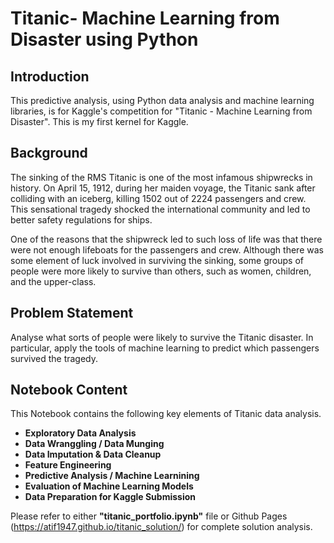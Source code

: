 # Titanic- Machine Learning from Disaster using Python

## Introduction
This predictive analysis, using Python data analysis and machine learning libraries, is for Kaggle's competition for "Titanic - Machine Learning from Disaster". This is my first kernel for Kaggle.

## Background
The sinking of the RMS Titanic is one of the most infamous shipwrecks in history. On April 15, 1912, during her maiden voyage, the Titanic sank after colliding with an iceberg, killing 1502 out of 2224 passengers and crew. This sensational tragedy shocked the international community and led to better safety regulations for ships.

One of the reasons that the shipwreck led to such loss of life was that there were not enough lifeboats for the passengers and crew. Although there was some element of luck involved in surviving the sinking, some groups of people were more likely to survive than others, such as women, children, and the upper-class.

## Problem Statement
Analyse what sorts of people were likely to survive the Titanic disaster. In particular, apply the tools of machine learning to predict which passengers survived the tragedy.

## Notebook Content
This Notebook contains the following key elements of Titanic data analysis.

  - **Exploratory Data Analysis**
  - **Data Wranggling / Data Munging**
  - **Data Imputation & Data Cleanup**
  - **Feature Engineering**
  - **Predictive Analysis / Machine Learnining**
  - **Evaluation of Machine Learning Models**
  - **Data Preparation for Kaggle Submission**
 
 
Please refer to either **"titanic_portfolio.ipynb"** file or Github Pages (https://atif1947.github.io/titanic_solution/) for complete solution analysis.
